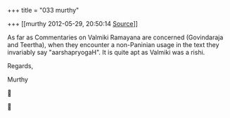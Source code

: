 +++
title = "033 murthy"

+++
[[murthy	2012-05-29, 20:50:14 [Source](https://groups.google.com/g/samskrita/c/1ecxRWwFHos)]]



As far as Commentaries on Valmiki Ramayana are concerned (Govindaraja and Teertha), when they encounter a non-Paninian usage in the text they invariably say "aarshapryogaH". It is quite apt as Valmiki was a rishi.

Regards,

Murthy





